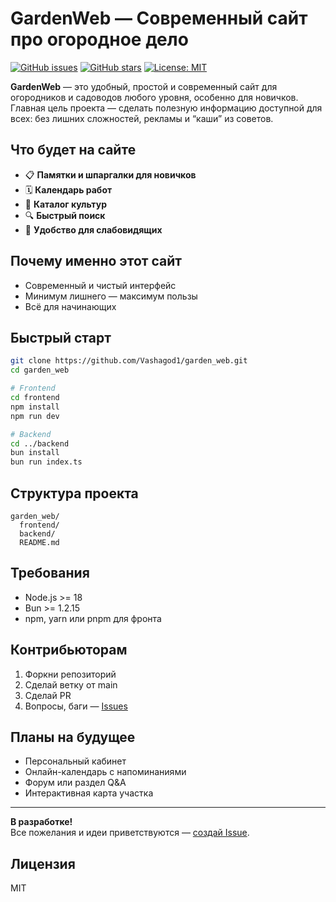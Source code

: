 # GardenWeb — Современный сайт про огородное дело

[![GitHub issues](https://img.shields.io/github/issues/Vashagod1/garden_web)](https://github.com/Vashagod1/garden_web/issues)
[![GitHub stars](https://img.shields.io/github/stars/Vashagod1/garden_web)](https://github.com/Vashagod1/garden_web/stargazers)
[![License: MIT](https://img.shields.io/badge/License-MIT-yellow.svg)](LICENSE)

**GardenWeb** — это удобный, простой и современный сайт для огородников и садоводов любого уровня, особенно для новичков.  
Главная цель проекта — сделать полезную информацию доступной для всех: без лишних сложностей, рекламы и “каши” из советов.

## Что будет на сайте

- 📋 **Памятки и шпаргалки для новичков**
- 🗓️ **Календарь работ**
- 🥕 **Каталог культур**
- 🔍 **Быстрый поиск**
- 📱 **Удобство для слабовидящих**

## Почему именно этот сайт

- Современный и чистый интерфейс
- Минимум лишнего — максимум пользы
- Всё для начинающих

## Быстрый старт

```bash
git clone https://github.com/Vashagod1/garden_web.git
cd garden_web

# Frontend
cd frontend
npm install
npm run dev

# Backend
cd ../backend
bun install
bun run index.ts
```

## Структура проекта

```
garden_web/
  frontend/
  backend/
  README.md
```

## Требования

- Node.js >= 18
- Bun >= 1.2.15
- npm, yarn или pnpm для фронта

## Контрибьюторам

1. Форкни репозиторий
2. Сделай ветку от main
3. Сделай PR
4. Вопросы, баги — [Issues](https://github.com/Vashagod1/garden_web/issues)

## Планы на будущее

- Персональный кабинет
- Онлайн-календарь с напоминаниями
- Форум или раздел Q&A
- Интерактивная карта участка

---

**В разработке!**  
Все пожелания и идеи приветствуются — [создай Issue](https://github.com/Vashagod1/garden_web/issues).

## Лицензия

MIT